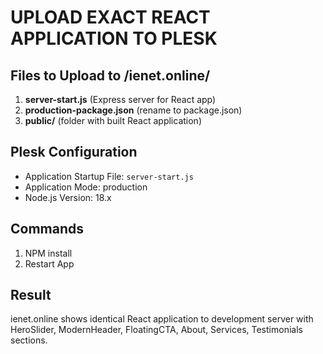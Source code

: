 # UPLOAD EXACT REACT APPLICATION TO PLESK

## Files to Upload to /ienet.online/

1. **server-start.js** (Express server for React app)
2. **production-package.json** (rename to package.json)
3. **public/** (folder with built React application)

## Plesk Configuration
- Application Startup File: `server-start.js`
- Application Mode: production
- Node.js Version: 18.x

## Commands
1. NPM install
2. Restart App

## Result
ienet.online shows identical React application to development server with HeroSlider, ModernHeader, FloatingCTA, About, Services, Testimonials sections.